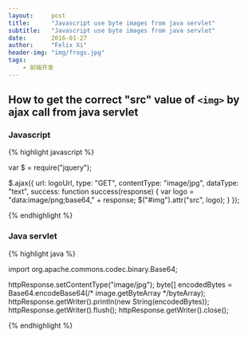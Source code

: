 ```yaml
---
layout:     post
title:      "Javascript use byte images from java servlet"
subtitle:   "Javascript use byte images from java servlet"
date:       2016-01-27
author:     "Felix Xi"
header-img: "img/frogs.jpg"
tags:
    - 前端开发
---
```


## How to get the correct "src" value of `<img>` by ajax call from java servlet

### Javascript

{% highlight javascript %}

var $ = require("jquery");

$.ajax({
    url: logoUrl,
    type: "GET",
    contentType: "image/jpg",
    dataType: "text",
    success: function success(response) {
        var logo = "data:image/png;base64," + response;
        $("#img").attr("src", logo);
    }
});

{% endhighlight %}


### Java servlet

{% highlight java %}

import org.apache.commons.codec.binary.Base64;

httpResponse.setContentType("image/jpg");
byte[] encodedBytes = Base64.encodeBase64(/* image.getByteArray */byteArray);
httpResponse.getWriter().println(new String(encodedBytes));
httpResponse.getWriter().flush();
httpResponse.getWriter().close();

{% endhighlight %}
